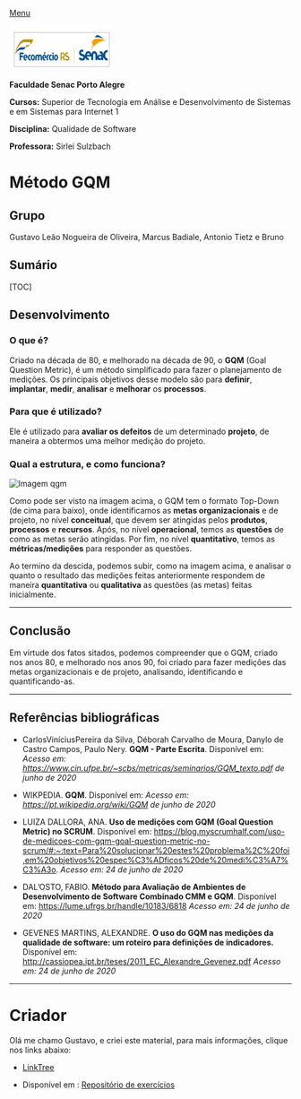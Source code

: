 [Menu](../../README.md)

![Logotipo Senac](../img/senac.png)

**Faculdade Senac Porto Alegre**

**Cursos:** Superior de Tecnologia em Análise e Desenvolvimento de Sistemas e em Sistemas para Internet 1

**Disciplina:** Qualidade de Software

**Professora:** Sirlei Sulzbach

# Método GQM



## Grupo

Gustavo Leão Nogueira de Oliveira, Marcus Badiale, Antonio Tietz e Bruno

 

## Sumário

[TOC]



## Desenvolvimento

### O que é?

Criado na década de 80, e melhorado na década de 90, o **GQM** (Goal Question Metric), é um método simplificado para fazer o planejamento de medições. Os principais objetivos desse modelo são para **definir**, **implantar**, **medir**, **analisar** e **melhorar** os **processos**.

### Para que é utilizado?

Ele é utilizado para **avaliar os defeitos** de um determinado **projeto**, de maneira a obtermos uma melhor medição do projeto.

### Qual a estrutura, e como funciona?

![Imagem qgm](img/qgm.jpg)

  Como pode ser visto na imagem acima, o GQM tem o formato Top-Down (de cima para baixo), onde identificamos as **metas organizacionais** e de projeto, no nível **conceitual**, que devem ser atingidas pelos **produtos**, **processos** e **recursos**. Após, no nível **operacional**, temos as **questões** de como as metas serão atingidas. Por fim, no nível **quantitativo**, temos as **métricas/medições** para responder as questões.

Ao termino da descida, podemos subir, como na imagem acima,  e analisar o quanto  o resultado das medições feitas anteriormente  respondem de maneira **quantitativa** ou **qualitativa** as questões (as metas) feitas inicialmente.



---

## Conclusão

Em virtude dos fatos sitados, podemos compreender que o GQM, criado nos anos 80, e melhorado nos anos 90, foi criado para fazer medições das metas organizacionais e de projeto, analisando, identificando e quantificando-as.     

---

## Referências bibliográficas

*  CarlosViníciusPereira da Silva, Déborah Carvalho de Moura, Danylo de Castro Campos, Paulo Nery. **GQM - Parte Escrita**. Disponível em:  *Acesso em: https://www.cin.ufpe.br/~scbs/metricas/seminarios/GQM_texto.pdf  de junho de 2020*

*  WIKPEDIA. **GQM**. Disponível em:  *Acesso em:  https://pt.wikipedia.org/wiki/GQM de junho de 2020*

*  LUIZA DALLORA, ANA. **Uso de medições com GQM (Goal Question Metric) no SCRUM**. Disponível em:  https://blog.myscrumhalf.com/uso-de-medicoes-com-gqm-goal-question-metric-no-scrum/#:~:text=Para%20solucionar%20estes%20problema%2C%20foi,em%20objetivos%20espec%C3%ADficos%20de%20medi%C3%A7%C3%A3o. *Acesso em:  24 de junho de 2020*

*  DAL’OSTO, FABIO. **Método para Avaliação de Ambientes de Desenvolvimento de Software Combinado CMM e GQM**. Disponível em: https://lume.ufrgs.br/handle/10183/6818 *Acesso em: 24  de junho de 2020*

*  GEVENES MARTINS, ALEXANDRE. **O uso do GQM nas medições da qualidade de software: um roteiro para definições de indicadores.** Disponível em:  http://cassiopea.ipt.br/teses/2011_EC_Alexandre_Gevenez.pdf *Acesso em:  24 de junho de 2020*



---

# Criador

Olá me chamo Gustavo, e criei este material, para mais informações, clique nos links abaixo:

* [LinkTree](https://www.linktree.com.br/gusleaooliveira)


* Disponível em : [Repositório de exercícios](https://gusleaooliveira.github.io/posts/)

